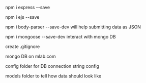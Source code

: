 npm i express --save

npm i ejs --save

npm i body-parser --save-dev
will help submitting data as JSON

npm i mongoose --save-dev
interact with mongo DB

create
.gitignore

mongo DB on mlab.com

config folder for DB connection string config

models folder to tell how data should look like





